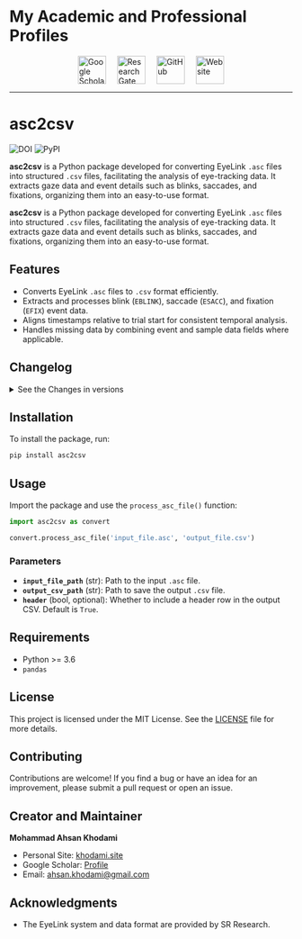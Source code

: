 # My Academic and Professional Profiles

<div style="display: flex; align-items: center; justify-content: center; gap: 20px;">

<a href="https://scholar.google.com/citations?user=WCqPnS4AAAAJ&hl=en" target="_blank">
  <img src="https://upload.wikimedia.org/wikipedia/commons/thumb/c/c7/Google_Scholar_logo.svg/2048px-Google_Scholar_logo.svg.png" alt="Google Scholar" style="width:50px;height:50px;">
</a>

<a href="https://www.researchgate.net/profile/M-Ahsan-Khodami" target="_blank">
  <img src="https://upload.wikimedia.org/wikipedia/commons/5/5e/ResearchGate_icon_SVG.svg" alt="ResearchGate" style="width:50px;height:50px;">
</a>

<a href="https://github.com/Ahsankhodami" target="_blank">
  <img src="https://github.githubassets.com/images/modules/logos_page/GitHub-Mark.png" alt="GitHub" style="width:50px;height:50px;">
</a>

<a href="https://khodami.site" target="_blank">
  <img src="https://www.svgrepo.com/show/474749/broken-link.svg" alt="Website" style="width:50px;height:50px;">
</a>

</div>
<hr>

# asc2csv
![DOI](https://img.shields.io/badge/DOI-10.31219/osf.io/vfpy5-blue) ![PyPI](https://img.shields.io/pypi/v/asc2csv)

**asc2csv** is a Python package developed for converting EyeLink `.asc` files into structured `.csv` files, facilitating the analysis of eye-tracking data. It extracts gaze data and event details such as blinks, saccades, and fixations, organizing them into an easy-to-use format.

</p>

**asc2csv** is a Python package developed for converting EyeLink `.asc` files into structured `.csv` files, facilitating the analysis of eye-tracking data. It extracts gaze data and event details such as blinks, saccades, and fixations, organizing them into an easy-to-use format.


## Features
- Converts EyeLink `.asc` files to `.csv` format efficiently.
- Extracts and processes blink (`EBLINK`), saccade (`ESACC`), and fixation (`EFIX`) event data.
- Aligns timestamps relative to trial start for consistent temporal analysis.
- Handles missing data by combining event and sample data fields where applicable.

## **Changelog**

<details>
  <summary>See the Changes in versions</summary>

### **Version 1.4**
- Initial release of `asc2csv`.
- V 1.4 Update 12/11/24   make adding `header=True` in conversion optional. By default `header=True` is applied.

### **Version 1.4.1**
- Enhanced data importing

</details>


## Installation

To install the package, run:

```bash
pip install asc2csv
```

## Usage

Import the package and use the `process_asc_file()` function:

```python
import asc2csv as convert

convert.process_asc_file('input_file.asc', 'output_file.csv')
```

### Parameters
- **`input_file_path`** (str): Path to the input `.asc` file.
- **`output_csv_path`** (str): Path to save the output `.csv` file.
- **`header`** (bool, optional): Whether to include a header row in the output CSV. Default is `True`.

## Requirements
- Python >= 3.6
- `pandas`

## License

This project is licensed under the MIT License. See the [LICENSE](LICENSE) file for more details.

## Contributing

Contributions are welcome! If you find a bug or have an idea for an improvement, please submit a pull request or open an issue.

## Creator and Maintainer

**Mohammad Ahsan Khodami**  
- Personal Site: [khodami.site](https://khodami.site)  
- Google Scholar: [Profile](https://scholar.google.com/citations?user=WCqPnS4AAAAJ&hl=en)  
- Email: [ahsan.khodami@gmail.com](mailto:ahsan.khodami@gmail.com)

## Acknowledgments
- The EyeLink system and data format are provided by SR Research.